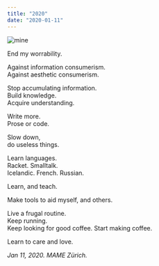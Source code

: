 ```yaml
---
title: "2020"
date: "2020-01-11"
---
```


![mine](/2020/mine.jpg)

End my worrability.

Against information consumerism.  
Against aesthetic consumerism.

Stop accumulating information.  
Build knowledge.  
Acquire understanding.

Write more.  
Prose or code.

Slow down,  
do useless things.

Learn languages.  
Racket. Smalltalk.  
Icelandic. French. Russian.

Learn,
and teach.

Make tools to aid myself,
and others.

Live a frugal routine.  
Keep running.  
Keep looking for good coffee.
Start making coffee.

Learn to care and love.

*Jan 11, 2020. MAME Zürich.*